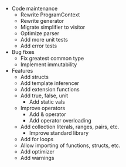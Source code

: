 - Code maintenance
    - Rewrite ProgramContext
    - Rewrite generator
    - Migrate simplifier to visitor
    - Optimize parser
    - Add more unit tests
    - Add error tests
- Bug fixes
    - Fix greatest common type
    - Implement immutability
- Features
    - Add structs
    - Add template inferencer
    - Add extension functions
    - Add true, false, unit
        - Add static vals
    - Improve operators
        - Add & operator
        - Add operator overloading
    - Add collection literals, ranges, pairs, etc.
        - Improve standard library
    - Add for loops
    - Allow importing of functions, structs, etc.
    - Add optimizer
    - Add warnings
